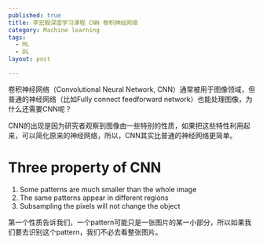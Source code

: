 ```yaml
---
published: true
title: 李宏毅深度学习课程 CNN 卷积神经网络
category: Machine learning
tags: 
  - ML
  - DL
layout: post

---
```


卷积神经网络（Convolutional Neural Network, CNN）通常被用于图像领域，但普通的神经网络（比如Fully connect feedforward network）也能处理图像，为什么还需要CNN呢？

CNN的出现是因为研究者观察到图像由一些特别的性质，如果把这些特性利用起来，可以简化原来的神经网络，所以，CNN其实比普通的神经网络更简单。

# Three property of CNN

1. Some patterns are much smaller than the whole image
2. The same patterns appear in different regions
3. Subsampling the pixels will not change the object

第一个性质告诉我们，一个pattern可能只是一张图片的某一小部分，所以如果我们要去识别这个pattern，我们不必去看整张图片。

